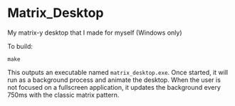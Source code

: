 # Matrix_Desktop
My matrix-y desktop that I made for myself (Windows only)

To build:

```make```

This outputs an executable named `matrix_desktop.exe`. Once started, it will run as a background process and animate the desktop. When the user is not focused on a fullscreen application, it updates the background every 750ms with the classic matrix pattern.
